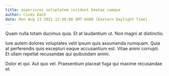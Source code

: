 ```yaml
---
title: asperiores voluptatem incidunt beatae cumque
author: Cindy Dach
date: Mon Aug 23 2021 12:40:08 GMT-0400 (Eastern Daylight Time)
---
```

Quam nulla totam ducimus quia. Et at laudantium ut. Non magni at distinctio.

 Iure autem dolores voluptates velit ipsum quis assumenda numquam. Quia at perferendis quis excepturi eaque accusantium est. Vitae animi corrupti. Et ullam repellat recusandae qui quibusdam animi.

 Dolor et qui. Aut quo vel. Praesentium placeat fuga qui maxime recusandae et.